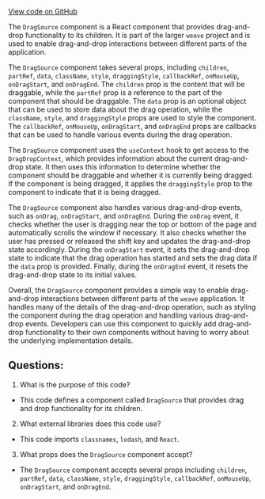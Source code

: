 [View code on GitHub](https://github.com/wandb/weave/weave-js/src/common/containers/DragDropContainer/DragSource.tsx)

The `DragSource` component is a React component that provides drag-and-drop functionality to its children. It is part of the larger `weave` project and is used to enable drag-and-drop interactions between different parts of the application.

The `DragSource` component takes several props, including `children`, `partRef`, `data`, `className`, `style`, `draggingStyle`, `callbackRef`, `onMouseUp`, `onDragStart`, and `onDragEnd`. The `children` prop is the content that will be draggable, while the `partRef` prop is a reference to the part of the component that should be draggable. The `data` prop is an optional object that can be used to store data about the drag operation, while the `className`, `style`, and `draggingStyle` props are used to style the component. The `callbackRef`, `onMouseUp`, `onDragStart`, and `onDragEnd` props are callbacks that can be used to handle various events during the drag operation.

The `DragSource` component uses the `useContext` hook to get access to the `DragDropContext`, which provides information about the current drag-and-drop state. It then uses this information to determine whether the component should be draggable and whether it is currently being dragged. If the component is being dragged, it applies the `draggingStyle` prop to the component to indicate that it is being dragged.

The `DragSource` component also handles various drag-and-drop events, such as `onDrag`, `onDragStart`, and `onDragEnd`. During the `onDrag` event, it checks whether the user is dragging near the top or bottom of the page and automatically scrolls the window if necessary. It also checks whether the user has pressed or released the shift key and updates the drag-and-drop state accordingly. During the `onDragStart` event, it sets the drag-and-drop state to indicate that the drag operation has started and sets the drag data if the `data` prop is provided. Finally, during the `onDragEnd` event, it resets the drag-and-drop state to its initial values.

Overall, the `DragSource` component provides a simple way to enable drag-and-drop interactions between different parts of the `weave` application. It handles many of the details of the drag-and-drop operation, such as styling the component during the drag operation and handling various drag-and-drop events. Developers can use this component to quickly add drag-and-drop functionality to their own components without having to worry about the underlying implementation details.
## Questions: 
 1. What is the purpose of this code?
- This code defines a component called `DragSource` that provides drag and drop functionality for its children.

2. What external libraries does this code use?
- This code imports `classnames`, `lodash`, and `React`.

3. What props does the `DragSource` component accept?
- The `DragSource` component accepts several props including `children`, `partRef`, `data`, `className`, `style`, `draggingStyle`, `callbackRef`, `onMouseUp`, `onDragStart`, and `onDragEnd`.